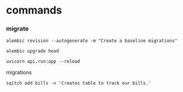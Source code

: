 # commands

### migrate
```shell
alembic revision --autogenerate -m "Create a baseline migrations"
```
```shell
alembic upgrade head
```
```shell
uvicorn api.run:app --reload
```

migrations

```shell
sqitch add bills -n 'Creates table to track our bills.'
```
